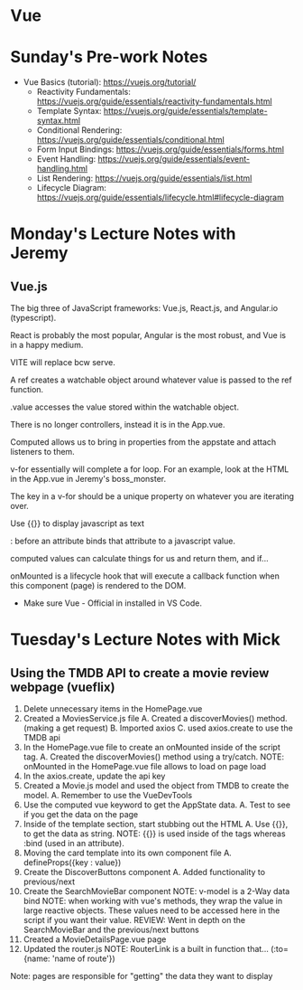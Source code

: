 # Vue

# Sunday's Pre-work Notes

* Vue Basics (tutorial): https://vuejs.org/tutorial/
    + Reactivity Fundamentals: https://vuejs.org/guide/essentials/reactivity-fundamentals.html
    + Template Syntax: https://vuejs.org/guide/essentials/template-syntax.html
    + Conditional Rendering: https://vuejs.org/guide/essentials/conditional.html
    + Form Input Bindings: https://vuejs.org/guide/essentials/forms.html
    + Event Handling: https://vuejs.org/guide/essentials/event-handling.html
    + List Rendering: https://vuejs.org/guide/essentials/list.html
    + Lifecycle Diagram: https://vuejs.org/guide/essentials/lifecycle.html#lifecycle-diagram





# Monday's Lecture Notes with Jeremy
## Vue.js

The big three of JavaScript frameworks: Vue.js, React.js, and Angular.io (typescript).

React is probably the most popular, Angular is the most robust, and Vue is in a happy medium. 

VITE will replace bcw serve. 

A ref creates a watchable object around whatever value is passed to the ref function.

.value accesses the value stored within the watchable object.

There is no longer controllers, instead it is in the App.vue.

Computed allows us to bring in properties from the appstate and attach listeners to them. 

v-for essentially will complete a for loop. For an example, look at the HTML in the App.vue in Jeremy's boss_monster. 

The key in a v-for should be a unique property on whatever you are iterating over. 

Use {{}} to display javascript as text

: before an attribute binds that attribute to a javascript value. 

computed values can calculate things for us and return them, and if...

onMounted is a lifecycle hook that will execute a callback function when this component (page) is rendered to the DOM. 

* Make sure Vue - Official in installed in VS Code.


# Tuesday's Lecture Notes with Mick
## Using the TMDB API to create a movie review webpage (vueflix)

1. Delete unnecessary items in the HomePage.vue
2. Created a MoviesService.js file
    A. Created a discoverMovies() method. (making a get request)
    B. Imported axios
    C. used axios.create to use the TMDB api
3. In the HomePage.vue file to create an onMounted inside of the script tag.
    A. Created the discoverMovies() method using a try/catch.
    NOTE: onMounted in the HomePage.vue file allows to load on page load
4. In the axios.create, update the api key
5. Created a Movie.js model and used the object from TMDB to create the model.
    A. Remember to use the VueDevTools
6. Use the computed vue keyword to get the AppState data. 
    A. Test to see if you get the data on the page
7. Inside of the template section, start stubbing out the HTML
    A. Use {{}}, to get the data as string.
    NOTE: {{}} is used inside of the tags whereas :bind (used in an attribute).
8. Moving the card template into its own component file
    A. defineProps({key : value})
9. Create the DiscoverButtons component
    A. Added functionality to previous/next
10. Create the SearchMovieBar component
    NOTE: v-model is a 2-Way data bind
    NOTE: when working with vue's methods, they wrap the value in large reactive objects. These values need to be accessed here in the script if you want their value. 
REVIEW: Went in depth on the SearchMovieBar and the previous/next buttons
11. Created a MovieDetailsPage.vue page
12. Updated the router.js
    NOTE: RouterLink is a built in function that... (:to={name: 'name of route'})


Note: pages are responsible for "getting" the data they want to display